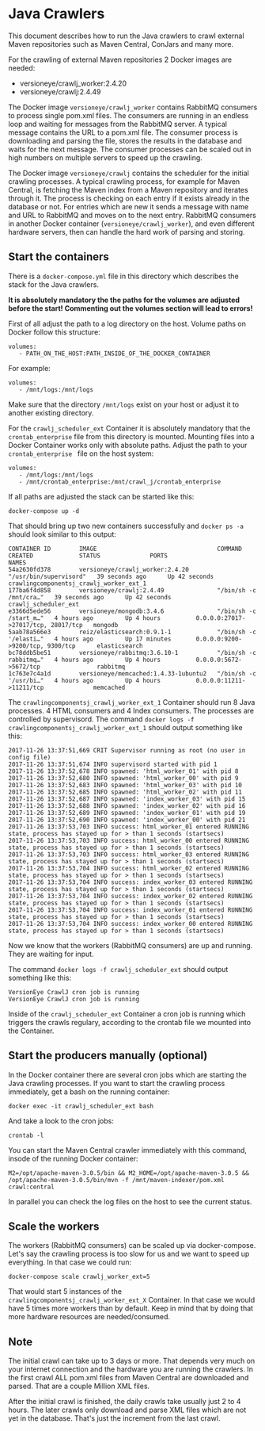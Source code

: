 # Java Crawlers

This document describes how to run the Java crawlers to crawl external Maven repositories such as Maven Central, ConJars and many more.

For the crawling of external Maven repositories 2 Docker images are needed:

 - versioneye/crawlj_worker:2.4.20
 - versioneye/crawlj:2.4.49

The Docker image `versioneye/crawlj_worker` contains RabbitMQ consumers to process single pom.xml files. The consumers are running in an endless loop and waiting for messages from the RabbitMQ server. A typical message contains the URL to a pom.xml file. The consumer process is downloading and parsing the file, stores the results in the database and waits for the next message. The consumer processes can be scaled out in high numbers on multiple servers to speed up the crawling.

The Docker image `versioneye/crawlj` contains the scheduler for the initial crawling processes. A typical crawling process, for example for Maven Central, is fetching the Maven index from a Maven repository and iterates through it. The process is checking on each entry if it exists already in the database or not. For entries which are new it sends a message with name and URL to RabbitMQ and moves on to the next entry. RabbitMQ consumers in another Docker container (`versioneye/crawlj_worker`), and even different hardware servers, then can handle the hard work of parsing and storing.

## Start the containers

There is a `docker-compose.yml` file in this directory which
describes the stack for the Java crawlers.

**It is absolutely mandatory the the paths for the volumes are adjusted before the start!
Commenting out the volumes section will lead to errors!**

First of all adjust the path to a log directory on the host.
Volume paths on Docker follow this structure:

```
volumes:
   - PATH_ON_THE_HOST:PATH_INSIDE_OF_THE_DOCKER_CONTAINER
```

For example:

```
volumes:
   - /mnt/logs:/mnt/logs
```

Make sure that the directory `/mnt/logs` exist on your host or adjust it to another existing directory.

For the `crawlj_scheduler_ext` Container it is absolutely mandatory that the `crontab_enterprise` file from this directory is mounted. Mounting files into a Docker Container works only with absolute paths. Adjust the path to your `crontab_enterprise ` file on the host system:

```
volumes:
   - /mnt/logs:/mnt/logs
   - /mnt/crontab_enterprise:/mnt/crawl_j/crontab_enterprise
```

If all paths are adjusted the stack can be started like this: 

```
docker-compose up -d
```

That should bring up two new containers successfully and `docker ps -a` should look similar to this output: 

```
CONTAINER ID        IMAGE                                  COMMAND                  CREATED             STATUS              PORTS                                 NAMES
54a2630fd378        versioneye/crawlj_worker:2.4.20        "/usr/bin/supervisord"   39 seconds ago      Up 42 seconds                                             crawlingcomponentsj_crawlj_worker_ext_1
177ba6f4d858        versioneye/crawlj:2.4.49               "/bin/sh -c /mnt/cra…"   39 seconds ago      Up 42 seconds                                             crawlj_scheduler_ext
e3366d5ede56        versioneye/mongodb:3.4.6               "/bin/sh -c /start_m…"   4 hours ago         Up 4 hours          0.0.0.0:27017->27017/tcp, 28017/tcp   mongodb
5aab78a566e3        reiz/elasticsearch:0.9.1-1             "/bin/sh -c '/elasti…"   4 hours ago         Up 17 minutes       0.0.0.0:9200->9200/tcp, 9300/tcp      elasticsearch
bc78ddb5be51        versioneye/rabbitmq:3.6.10-1           "/bin/sh -c rabbitmq…"   4 hours ago         Up 4 hours          0.0.0.0:5672->5672/tcp                rabbitmq
1c763e7c4a1d        versioneye/memcached:1.4.33-1ubuntu2   "/bin/sh -c '/usr/bi…"   4 hours ago         Up 4 hours          0.0.0.0:11211->11211/tcp              memcached
```

The `crawlingcomponentsj_crawlj_worker_ext_1` Container should run 8 Java processes. 4 HTML consumers and 4 Index consumers. The processes are controlled by supervisord. The command `docker logs -f crawlingcomponentsj_crawlj_worker_ext_1` should output something like this: 

```
2017-11-26 13:37:51,669 CRIT Supervisor running as root (no user in config file)
2017-11-26 13:37:51,674 INFO supervisord started with pid 1
2017-11-26 13:37:52,678 INFO spawned: 'html_worker_01' with pid 8
2017-11-26 13:37:52,680 INFO spawned: 'html_worker_00' with pid 9
2017-11-26 13:37:52,683 INFO spawned: 'html_worker_03' with pid 10
2017-11-26 13:37:52,685 INFO spawned: 'html_worker_02' with pid 11
2017-11-26 13:37:52,687 INFO spawned: 'index_worker_03' with pid 15
2017-11-26 13:37:52,688 INFO spawned: 'index_worker_02' with pid 16
2017-11-26 13:37:52,689 INFO spawned: 'index_worker_01' with pid 19
2017-11-26 13:37:52,690 INFO spawned: 'index_worker_00' with pid 21
2017-11-26 13:37:53,703 INFO success: html_worker_01 entered RUNNING state, process has stayed up for > than 1 seconds (startsecs)
2017-11-26 13:37:53,703 INFO success: html_worker_00 entered RUNNING state, process has stayed up for > than 1 seconds (startsecs)
2017-11-26 13:37:53,703 INFO success: html_worker_03 entered RUNNING state, process has stayed up for > than 1 seconds (startsecs)
2017-11-26 13:37:53,704 INFO success: html_worker_02 entered RUNNING state, process has stayed up for > than 1 seconds (startsecs)
2017-11-26 13:37:53,704 INFO success: index_worker_03 entered RUNNING state, process has stayed up for > than 1 seconds (startsecs)
2017-11-26 13:37:53,704 INFO success: index_worker_02 entered RUNNING state, process has stayed up for > than 1 seconds (startsecs)
2017-11-26 13:37:53,704 INFO success: index_worker_01 entered RUNNING state, process has stayed up for > than 1 seconds (startsecs)
2017-11-26 13:37:53,704 INFO success: index_worker_00 entered RUNNING state, process has stayed up for > than 1 seconds (startsecs)
```

Now we know that the workers (RabbitMQ consumers) are up and running. 
They are waiting for input. 

The command `docker logs -f crawlj_scheduler_ext` should output something like this: 

```
VersionEye CrawlJ cron job is running
VersionEye CrawlJ cron job is running
```

Inside of the `crawlj_scheduler_ext` Container a cron job is running 
which triggers the crawls regulary, according to the crontab file we 
mounted into the Container. 

## Start the producers manually (optional)

In the Docker container there are several cron jobs which are starting the Java crawling processes. If you want to start the crawling process immediately, get a bash on the running container:

```
docker exec -it crawlj_scheduler_ext bash
```

And take a look to the cron jobs:

```
crontab -l
```

You can start the Maven Central crawler immediately with this command, insode of the running Docker container:

```
M2=/opt/apache-maven-3.0.5/bin && M2_HOME=/opt/apache-maven-3.0.5 && /opt/apache-maven-3.0.5/bin/mvn -f /mnt/maven-indexer/pom.xml crawl:central
```

In parallel you can check the log files on the host to see the current status.

## Scale the workers

The workers (RabbitMQ consumers) can be scaled up via docker-compose. 
Let's say the crawling process is too slow for us and we want to speed up
everything. In that case we could run:

```
docker-compose scale crawlj_worker_ext=5
```

That would start 5 instances of the `crawlingcomponentsj_crawlj_worker_ext_X` Container. In that case we would have 5 times more workers than by default. 
Keep in mind that by doing that more hardware resources are needed/consumed. 

## Note

The initial crawl can take up to 3 days or more. That depends very much 
on your internet connection and the hardware you are running the crawlers. 
In the first crawl ALL pom.xml files from Maven Central are downloaded and parsed. That are a couple Million XML files. 

After the initial crawl is finished, the daily crawls take usually just 2 to 4 hours. The later crawls only download and parse XML files which are not yet 
in the database. That's just the increment from the last crawl. 
